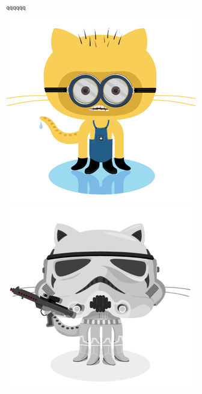 qqqqqq

![Minion](./assets/minion.png)
![Stormtroopocat](./assets/stormtroopocat.jpg "The Stormtroopocat")
